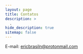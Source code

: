 ```yaml
---
layout: page
title: Contatos
description: >
  .
hide_description: true
sitemap: false
---
```


E-mail: ericbrasiln@protonmail.com

